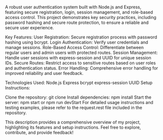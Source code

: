 A robust user authentication system built with Node.js and Express, featuring secure registration, login, session management, and role-based access control. This project demonstrates key security practices, including password hashing and secure route protection, to ensure a reliable and secure user experience.

Key Features:
User Registration: Secure registration process with password hashing using bcrypt.
Login Authentication: Verify user credentials and manage sessions.
Role-Based Access Control: Differentiate between regular users and admin users with protected routes.
Session Management: Handle user sessions with express-session and UUID for unique session IDs.
Secure Routes: Restrict access to sensitive routes based on user roles and authentication status.
Error Handling: Comprehensive error handling for improved reliability and user feedback.

Technologies Used:
Node.js
Express
bcrypt
express-session
UUID
Setup Instructions:

Clone the repository: git clone <repository-url>
Install dependencies: npm install
Start the server: npm start or npm run devStart
For detailed usage instructions and testing examples, please refer to the request.rest file included in the repository.

This description provides a comprehensive overview of my project, highlighting its features and setup instructions.
Feel free to explore, contribute, and provide feedback!
